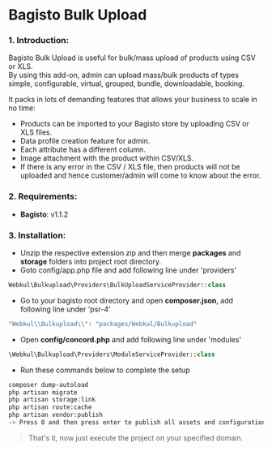 # Bagisto Bulk Upload

### 1. Introduction:

Bagisto Bulk Upload is useful for bulk/mass upload of products using CSV or XLS.    
By using this add-on, admin can upload mass/bulk products of types simple, configurable, virtual, grouped, bundle, downloadable, booking.

It packs in lots of demanding features that allows your business to scale in no time:

- Products can be imported to your Bagisto store by uploading CSV or XLS files.
- Data profile creation feature for admin.
- Each attribute has a different column.
- Image attachment with the product within CSV/XLS.
- If there is any error in the CSV / XLS file, then products will not be uploaded and hence customer/admin will come to know about the error.

### 2. Requirements:

- **Bagisto**: v1.1.2

### 3. Installation:

- Unzip the respective extension zip and then merge **packages** and **storage** folders into project root directory.
- Goto config/app.php file and add following line under 'providers'

```php
Webkul\Bulkupload\Providers\BulkUploadServiceProvider::class
```

- Go to your bagisto root directory and open **composer.json**, add following line under 'psr-4'

```php
"Webkul\\Bulkupload\\": "packages/Webkul/Bulkupload"
```

- Open **config/concord.php** and add following line under 'modules'

```php
\Webkul\Bulkupload\Providers\ModuleServiceProvider::class
```

- Run these commands below to complete the setup

```bash
composer dump-autoload
php artisan migrate
php artisan storage:link
php artisan route:cache
php artisan vendor:publish
-> Press 0 and then press enter to publish all assets and configurations.
```

> That's it, now just execute the project on your specified domain.
